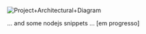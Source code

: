 
![Project+Architectural+Diagram](https://user-images.githubusercontent.com/13786669/172480955-977ed838-7f0a-4256-8113-3b710da965ce.png)




... and some nodejs snippets ... [em progresso]
